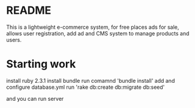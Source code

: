# README

This is a lightweight e-commerce system, for free places ads for sale, allows user registration, add ad and CMS system to manage products and users.

# Starting work

install ruby 2.3.1
install bundle
run comamnd 'bundle install'
add and configure database.yml
run 'rake db:create db:migrate db:seed'

and you can run server
